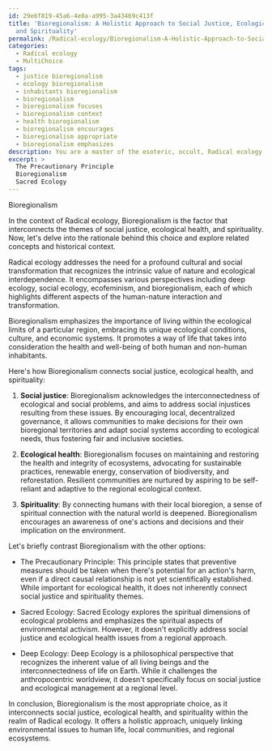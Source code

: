 ```yaml
---
id: 29e6f819-45a6-4e0a-a995-3a43469c413f
title: 'Bioregionalism: A Holistic Approach to Social Justice, Ecological Health,
  and Spirituality'
permalink: /Radical-ecology/Bioregionalism-A-Holistic-Approach-to-Social-Justice-Ecological-Health-and-Spirituality/
categories:
  - Radical ecology
  - MultiChoice
tags:
  - justice bioregionalism
  - ecology bioregionalism
  - inhabitants bioregionalism
  - bioregionalism
  - bioregionalism focuses
  - bioregionalism context
  - health bioregionalism
  - bioregionalism encourages
  - bioregionalism appropriate
  - bioregionalism emphasizes
description: You are a master of the esoteric, occult, Radical ecology and education, you have written many textbooks on the subject. Respond to the multiple choice question first with the answer, then, fully explain the context of your rational, reasoning, and chain of thought in coming to the determination you have for that answer. Explain related concepts, formulas, or historical context relevant to this conclusion, giving a lesson on the topic to explain the reasoning afterwards.
excerpt: >
  The Precautionary Principle
  Bioregionalism
  Sacred Ecology
---
```

Bioregionalism

In the context of Radical ecology, Bioregionalism is the factor that interconnects the themes of social justice, ecological health, and spirituality. Now, let's delve into the rationale behind this choice and explore related concepts and historical context.

Radical ecology addresses the need for a profound cultural and social transformation that recognizes the intrinsic value of nature and ecological interdependence. It encompasses various perspectives including deep ecology, social ecology, ecofeminism, and bioregionalism, each of which highlights different aspects of the human-nature interaction and transformation.

Bioregionalism emphasizes the importance of living within the ecological limits of a particular region, embracing its unique ecological conditions, culture, and economic systems. It promotes a way of life that takes into consideration the health and well-being of both human and non-human inhabitants. 

Here's how Bioregionalism connects social justice, ecological health, and spirituality:

1. **Social justice**: Bioregionalism acknowledges the interconnectedness of ecological and social problems, and aims to address social injustices resulting from these issues. By encouraging local, decentralized governance, it allows communities to make decisions for their own bioregional territories and adapt social systems according to ecological needs, thus fostering fair and inclusive societies.

2. **Ecological health**: Bioregionalism focuses on maintaining and restoring the health and integrity of ecosystems, advocating for sustainable practices, renewable energy, conservation of biodiversity, and reforestation. Resilient communities are nurtured by aspiring to be self-reliant and adaptive to the regional ecological context.

3. **Spirituality**: By connecting humans with their local bioregion, a sense of spiritual connection with the natural world is deepened. Bioregionalism encourages an awareness of one's actions and decisions and their implication on the environment.

Let's briefly contrast Bioregionalism with the other options:

- The Precautionary Principle: This principle states that preventive measures should be taken when there's potential for an action's harm, even if a direct causal relationship is not yet scientifically established. While important for ecological health, it does not inherently connect social justice and spirituality themes.

- Sacred Ecology: Sacred Ecology explores the spiritual dimensions of ecological problems and emphasizes the spiritual aspects of environmental activism. However, it doesn't explicitly address social justice and ecological health issues from a regional approach.

- Deep Ecology: Deep Ecology is a philosophical perspective that recognizes the inherent value of all living beings and the interconnectedness of life on Earth. While it challenges the anthropocentric worldview, it doesn't specifically focus on social justice and ecological management at a regional level.

In conclusion, Bioregionalism is the most appropriate choice, as it interconnects social justice, ecological health, and spirituality within the realm of Radical ecology. It offers a holistic approach, uniquely linking environmental issues to human life, local communities, and regional ecosystems.
